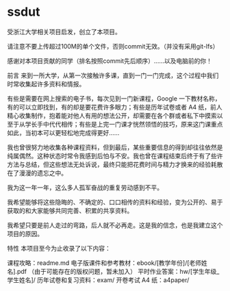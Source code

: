 # ssdut
受浙江大学相关项目启发，创立了本项目。

请注意不要上传超过100M的单个文件，否则commit无效。（并没有采用git-lfs）

感谢对本项目贡献的同学（排名按照commit先后顺序）……以及电脑前的你！

前言
来到一所大学，从第一次接触许多课，直到一门一门完成，这个过程中我们时常收集起许多资料和情报。

有些是需要在网上搜索的电子书，每次见到一门新课程，Google 一下教材名称，有的可以立即找到，有的却是要花费许多眼力；有些是历年试卷或者 A4 纸，前人精心收集制作，抱着能对他人有用的想法公开，却需要在各个群或者私下中摸索以至于从学长手中代代相传；有些是上完一门课才恍然领悟的技巧，原来这门课重点如此，当初本可以更轻松地完成得更好……

我也曾很努力地收集各种课程资料，但到最后，某些重要信息的得到却往往依然是纯属偶然。这种状态时常令我感到后怕与不安。我也曾在课程结束后终于有了些许方法与总结，但这些想法无处诉说，最终只能把花费时间与精力才换来的经验耗散在了漫漫的遗忘之中。

我为这一年一年，这么多人孤军奋战的重复劳动感到不平。

我希望能够将这些隐晦的、不确定的、口口相传的资料和经验，变为公开的、易于获取的和大家能够共同完善、积累的共享资料。

我希望只要是前人走过的弯路，后人就不必再走。这是我的信念，也是我建立这个项目的原因。

特性
本项目至今为止收录了以下内容：

课程攻略：readme.md
电子版课件和参考教材：ebook/[教学年份]/[老师姓名].pdf （由于可能存在的版权问题，暂未加入）
平时作业答案：hw/[学生年级_学生姓名]/
历年试卷和复习资料：exam/
开卷考试 A4 纸：a4paper/
